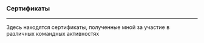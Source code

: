 ### Сертификаты
________________
Здесь находятся сертификаты, полученные мной за участие в различных командных активностях
